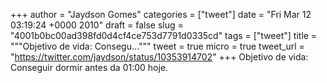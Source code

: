 
+++
author = "Jaydson Gomes"
categories = ["tweet"]
date = "Fri Mar 12 03:19:24 +0000 2010"
draft = false
slug = "4001b0bc00ad398fd0d4cf4ce753d7791d0335cd"
tags = ["tweet"]
title = """Objetivo de vida: Consegu..."""
tweet = true
micro = true
tweet_url = "https://twitter.com/jaydson/status/10353914702"
+++
Objetivo de vida: Conseguir dormir antes da 01:00 hoje.
